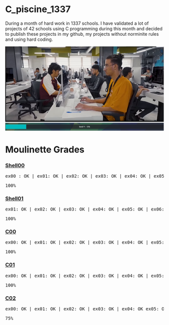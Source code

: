 # C_piscine_1337

During a month of hard work in 1337 schools. I have validated a lot of projects of 42 schools using C programming during this month and decided to publish these projects in my github, my projects without norminite rules and using hard coding.

<img src="https://github.com/wmBolles/C-piscine-1337/blob/main/images/Screenshot%202023-08-27%20120959.png">
<img src="https://github.com/wmBolles/C-piscine-1337/blob/main/images/Screenshot%202023-08-28%20210910.png">

  <h1>Moulinette Grades</h1>

### <a href="https://github.com/wmBolles/C-piscine-1337/tree/main/shell00">Shell00</a>
  <pre>ex00 : OK | ex01: OK | ex02: OK | ex03: OK | ex04: OK | ex05: OK | ex06: OK | ex07: OK | ex08: OK | ex09: OK</pre><pre>100%</pre>

### <a href="https://github.com/wmBolles/C-piscine-1337/tree/main/shell01">Shell01</a>
  <pre>ex01: OK | ex02: OK | ex03: OK | ex04: OK | ex05: OK | ex06: OK | ex07: OK | ex08: OK</pre><pre>100%</pre>

### <a href="https://github.com/wmBolles/C-piscine-1337/tree/main/c00">C00</a>
  <pre>ex00: OK | ex01: OK | ex02: OK | ex03: OK | ex04: OK | ex05: OK | ex06: OK | ex07: OK | ex08: OK</pre><pre>100%</pre>

### <a href="https://github.com/wmBolles/C-piscine-1337/tree/main/c01">C01</a>
  <pre>ex00: OK | ex01: OK | ex02: OK | ex03: OK | ex04: OK | ex05: OK | ex06: OK | ex07: OK | ex08: OK</pre><pre>100%</pre>

### <a href="https://github.com/wmBolles/C-piscine-1337/tree/main/c02">C02</a>
  <pre>ex00: OK | ex01: OK | ex02: OK | ex03: OK | ex04: OK ex05: OK | ex06: OK | ex07: OK | ex08: OK | ex09: OK | ex10: OK | ex11: KO | ex12: Timeout</pre><pre>75%</pre>